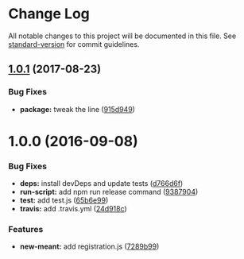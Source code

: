 # Change Log

All notable changes to this project will be documented in this file. See [standard-version](https://github.com/conventional-changelog/standard-version) for commit guidelines.

<a name="1.0.1"></a>
## [1.0.1](https://github.com/watilde/meant/compare/v1.0.0...v1.0.1) (2017-08-23)


### Bug Fixes

* **package:** tweak the line ([915d949](https://github.com/watilde/meant/commit/915d949))



<a name="1.0.0"></a>
# 1.0.0 (2016-09-08)


### Bug Fixes

* **deps:** install devDeps and update tests ([d766d6f](https://github.com/watilde/meant/commit/d766d6f))
* **run-script:** add npm run release command ([9387904](https://github.com/watilde/meant/commit/9387904))
* **test:** add test.js ([65b6e99](https://github.com/watilde/meant/commit/65b6e99))
* **travis:** add .travis.yml ([24d918c](https://github.com/watilde/meant/commit/24d918c))


### Features

* **new-meant:** add registration.js ([7289b99](https://github.com/watilde/meant/commit/7289b99))

